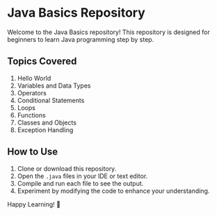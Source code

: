 # Java Basics Repository

Welcome to the Java Basics repository! This repository is designed for beginners to learn Java programming step by step.

## Topics Covered
1. Hello World
2. Variables and Data Types
3. Operators
4. Conditional Statements
5. Loops
6. Functions
7. Classes and Objects
8. Exception Handling

## How to Use
1. Clone or download this repository.
2. Open the `.java` files in your IDE or text editor.
3. Compile and run each file to see the output.
4. Experiment by modifying the code to enhance your understanding.

Happy Learning! 🚀

